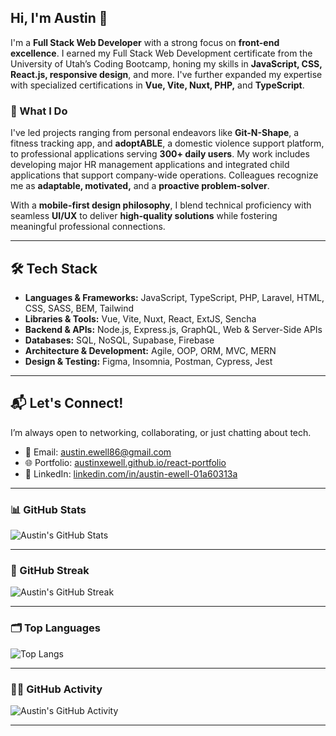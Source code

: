 ## Hi, I'm Austin 👋  

I'm a **Full Stack Web Developer** with a strong focus on **front-end excellence**. I earned my Full Stack Web Development certificate from the University of Utah’s Coding Bootcamp, honing my skills in **JavaScript, CSS, React.js, responsive design**, and more. I've further expanded my expertise with specialized certifications in **Vue, Vite, Nuxt, PHP,** and **TypeScript**.

### 🚀 What I Do
I've led projects ranging from personal endeavors like **Git-N-Shape**, a fitness tracking app, and **adoptABLE**, a domestic violence support platform, to professional applications serving **300+ daily users**. My work includes developing major HR management applications and integrated child applications that support company-wide operations. Colleagues recognize me as **adaptable, motivated,** and a **proactive problem-solver**.

With a **mobile-first design philosophy**, I blend technical proficiency with seamless **UI/UX** to deliver **high-quality solutions** while fostering meaningful professional connections.

---

## 🛠️ Tech Stack
- **Languages & Frameworks:** JavaScript, TypeScript, PHP, Laravel, HTML, CSS, SASS, BEM, Tailwind
- **Libraries & Tools:** Vue, Vite, Nuxt, React, ExtJS, Sencha
- **Backend & APIs:** Node.js, Express.js, GraphQL, Web & Server-Side APIs
- **Databases:** SQL, NoSQL, Supabase, Firebase
- **Architecture & Development:** Agile, OOP, ORM, MVC, MERN
- **Design & Testing:** Figma, Insomnia, Postman, Cypress, Jest

---

## 📬 Let's Connect!  
I’m always open to networking, collaborating, or just chatting about tech.  
- 📧 Email: [austin.ewell86@gmail.com](mailto:austin.ewell86@gmail.com)  
- 🌐 Portfolio: [austinxewell.github.io/react-portfolio](https://austinxewell.github.io/react-portfolio/)  
- 🔗 LinkedIn: [linkedin.com/in/austin-ewell-01a60313a](https://www.linkedin.com/in/austin-ewell-01a60313a/)  

---

### 📊 GitHub Stats  
![Austin's GitHub Stats](https://github-readme-stats.vercel.app/api?username=austinxewell&show_icons=true&hide_title=true&count_private=true&hide=prs&theme=default)

---

### 🌟 GitHub Streak  
![Austin's GitHub Streak](https://github-readme-streak-stats.herokuapp.com/?user=austinxewell&theme=default)

---

### 🗂️ Top Languages  
![Top Langs](https://github-readme-stats.vercel.app/api/top-langs/?username=austinxewell&theme=default)

---

### 🧑‍💻 GitHub Activity  
![Austin's GitHub Activity](https://github-profile-summary-cards.vercel.app/api/cards/profile-details?username=austinxewell&theme=default)

---
